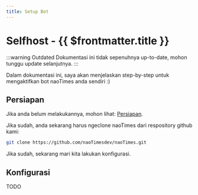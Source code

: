 ```yaml
---
title: Setup Bot
---
```


# Selfhost - {{ $frontmatter.title }}

:::warning Outdated
Dokumentasi ini tidak sepenuhnya up-to-date, mohon tunggu update selanjutnya.
:::

Dalam dokumentasi ini, saya akan menjelaskan step-by-step untuk mengaktifkan bot naoTimes anda sendiri :)

## Persiapan

Jika anda belum melakukannya, mohon lihat: [Persiapan](/docs/selfhost/prepare).

Jika sudah, anda sekarang harus ngeclone naoTimes dari respository github kami:

```sh
git clone https://github.com/naoTimesdev/naoTimes.git
```

Jika sudah, sekarang mari kita lakukan konfigurasi.

## Konfigurasi

TODO
